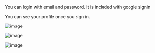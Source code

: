 You can login with email and password. It is included with google signin

You can see your profile once you sign in.

![image](https://user-images.githubusercontent.com/70018226/213672760-0a4e6ef7-b06e-4de0-ac3c-ff92999d03ca.png)

![image](https://user-images.githubusercontent.com/70018226/213672813-5b243fec-dc53-4548-b96a-c9588582d16b.png)

![image](https://user-images.githubusercontent.com/70018226/213673019-068c38e0-54b7-4bb4-be0e-4308d1d4d940.png)
